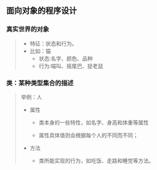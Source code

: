 ## 面向对象的程序设计

### 真实世界的对象

> - 特征：状态和行为。
> - 比如：猫 
>   - 状态:名字、颜色、品种
>   - 行为:喵叫、摇尾巴、捉老鼠

###  类：某种类型集合的描述

> 举例：人
>
> - 属性
>
>   - 类本身的一些特性，如名字、身高和体重等属性
>
>   - 属性具体值则会根据每个人的不同而不同；
>
> - 方法
>   - 类所能实现的行为，如吃饭、走路和睡觉等方法。
>